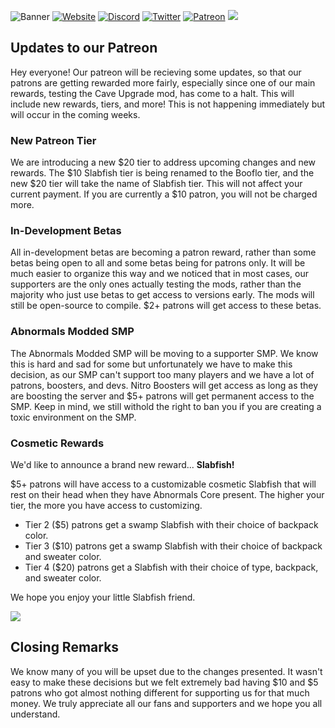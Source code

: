 ![Banner](https://i.imgur.com/7DZAqGc.png)
[![Website](https://bit.ly/abnormalswebbadge)](https://minecraftabnormals.com/)
[![Discord](https://img.shields.io/discord/650003402218274816?label=&color=014980&labelColor=537DB5&style=for-the-badge&logo=Discord&logoColor=DDE4EF)](https://discord.gg/zADvTSy)
[![Twitter](https://img.shields.io/twitter/follow/teamabnormals?label=&color=014980&labelColor=537DB5&style=for-the-badge&logo=Twitter&logoColor=DDE4EF)](https://twitter.com/teamabnormals)
[![Patreon](https://img.shields.io/endpoint?label=&color=014980&labelColor=537DB5&style=for-the-badge&logo=Patreon&logoColor=DDE4EF&url=https://shieldsio-patreon.vercel.app/api/?username=minecraftabnormals&type=patrons)](https://patreon.com/minecraftabnormals)
![](https://i.imgur.com/U7uo5Va.png)
## Updates to our Patreon
Hey everyone! Our patreon will be recieving some updates, so that our patrons are getting rewarded more fairly, especially since one of our main rewards, testing the Cave Upgrade mod, has come to a halt. This will include new rewards, tiers, and more! This is not happening immediately but will occur in the coming weeks.
### New Patreon Tier
We are introducing a new $20 tier to address upcoming changes and new rewards. The $10 Slabfish tier is being renamed to the Booflo tier, and the new $20 tier will take the name of Slabfish tier. This will not affect your current payment. If you are currently a $10 patron, you will not be charged more.

### In-Development Betas
All in-development betas are becoming a patron reward, rather than some betas being open to all and some betas being for patrons only. It will be much easier to organize this way and we noticed that in most cases, our supporters are the only ones actually testing the mods, rather than the majority who just use betas to get access to versions early. The mods will still be open-source to compile. $2+ patrons will get access to these betas.

### Abnormals Modded SMP
The Abnormals Modded SMP will be moving to a supporter SMP. We know this is hard and sad for some but unfortunately we have to make this decision, as our SMP can't support too many players and we have a lot of patrons, boosters, and devs. Nitro Boosters will get access as long as they are boosting the server and $5+ patrons will get permanent access to the SMP. Keep in mind, we still withold the right to ban you if you are creating a toxic environment on the SMP.

### Cosmetic Rewards
We'd like to announce a brand new reward... **Slabfish!**

$5+ patrons will have access to a customizable cosmetic Slabfish that will rest on their head when they have Abnormals Core present. The higher your tier, the more you have access to customizing.
* Tier 2 ($5) patrons get a swamp Slabfish with their choice of backpack color.
* Tier 3 ($10) patrons get a swamp Slabfish with their choice of backpack and sweater color.
* Tier 4 ($20) patrons get a Slabfish with their choice of type, backpack, and sweater color.

We hope you enjoy your little Slabfish friend.

![](https://i.imgur.com/U7uo5Va.png)

## Closing Remarks
We know many of you will be upset due to the changes presented. It wasn't easy to make these decisions but we felt extremely bad having $10 and $5 patrons who got almost nothing different for supporting us for that much money. We truly appreciate all our fans and supporters and we hope you all understand.
